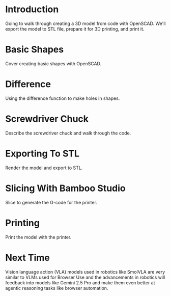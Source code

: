 # Introduction
Going to walk through creating a 3D model from code with OpenSCAD.
We'll export the model to STL file, prepare it for 3D printing, and print it.

# Basic Shapes
Cover creating basic shapes with OpenSCAD.

# Difference
Using the difference function to make holes in shapes.

# Screwdriver Chuck
Describe the screwdriver chuck and walk through the code.

# Exporting To STL
Render the model and export to STL.

# Slicing With Bamboo Studio
Slice to generate the G-code for the printer.   

# Printing 
Print the model with the printer.

# Next Time
Vision language action (VLA) models used in robotics like SmolVLA are very similar to VLMs used for Browser Use and the advancements in robotics will feedback into models like Gemini 2.5 Pro and make them even better at agentic reasoning tasks like browser automation.

